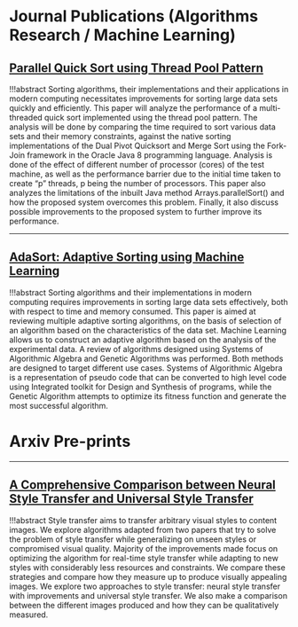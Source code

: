 # Journal Publications (Algorithms Research / Machine Learning)

## [Parallel Quick Sort using Thread Pool Pattern](https://pdfs.semanticscholar.org/3536/3f8ccda03736320f3ebff92e744dbd245257.pdf)

!!!abstract
    Sorting algorithms, their implementations and their applications in modern computing necessitates improvements for sorting large data sets quickly and efficiently. This paper will analyze the performance of a multi-threaded quick sort
    implemented using the thread pool pattern. The analysis will be done by comparing the time required to sort various data
    sets and their memory constraints, against the native sorting implementations of the Dual Pivot Quicksort and Merge Sort
    using the Fork-Join framework in the Oracle Java 8 programming language. Analysis is done of the effect of
    different number of processor (cores) of the test machine, as well as the performance barrier due to the initial time taken to
    create “p” threads, p being the number of processors. This paper also analyzes the limitations of the inbuilt Java method
    Arrays.parallelSort() and how the proposed system overcomes this problem. Finally, it also discuss possible improvements to
    the proposed system to further improve its performance.

----

## [AdaSort: Adaptive Sorting using Machine Learning](https://pdfs.semanticscholar.org/0bb8/8283a5d84840f03a413a0b0cacff020d74d7.pdf)

!!!abstract
    Sorting algorithms and their implementations in modern
    computing requires improvements in sorting large data sets
    effectively, both with respect to time and memory consumed.
    This paper is aimed at reviewing multiple adaptive sorting
    algorithms, on the basis of selection of an algorithm based on
    the characteristics of the data set. Machine Learning allows us
    to construct an adaptive algorithm based on the analysis of the
    experimental data. A review of algorithms designed using
    Systems of Algorithmic Algebra and Genetic Algorithms was
    performed. Both methods are designed to target different use
    cases. Systems of Algorithmic Algebra is a representation of
    pseudo code that can be converted to high level code using
    Integrated toolkit for Design and Synthesis of programs, while
    the Genetic Algorithm attempts to optimize its fitness function
    and generate the most successful algorithm.

# Arxiv Pre-prints
----

## [A Comprehensive Comparison between Neural Style Transfer and Universal Style Transfer](https://arxiv.org/abs/1806.00868)

!!!abstract
    Style transfer aims to transfer arbitrary visual styles to content images.
    We explore algorithms adapted from two papers that try to solve the problem of style
    transfer while generalizing on unseen styles or compromised visual quality.
    Majority of the improvements made focus on optimizing the algorithm for real-time
    style transfer while adapting to new styles with considerably less resources
    and constraints. We compare these strategies and compare how they measure up
    to produce visually appealing images. We explore two approaches to style transfer:
    neural style transfer with improvements and universal style transfer. We also
    make a comparison between the different images produced and how they can be
    qualitatively measured.
